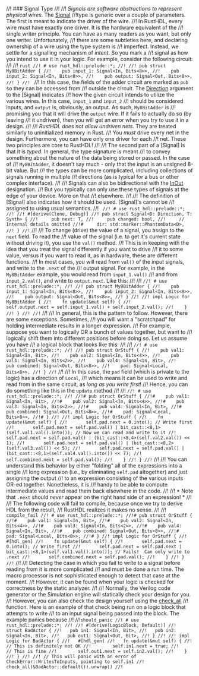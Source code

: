 //! ### Signal Type
//!
//! *Signals are software abstractions to represent physical wires*.  The [Signal](core::signal::Signal)
//!type is generic over a couple of parameters.  The first is meant to indicate the driver of the wire.
//! In RustHDL, every wire must have exactly one driver.  It is the hardware equivalent of the
//! single writer principle.  You can have as many readers as you want, but only one writer.  Unfortunately,
//! there are some subtleties here, and declaring ownership of a wire using the type system is
//! imperfect.  Instead, we settle for a signalling mechanism of _intent_.  So you mark a
//! signal as how you intend to use it in your logic.  For example, consider the following circuit:
//!
//! ```rust
//! # use rust_hdl::prelude::*;
//!
//! pub struct My8BitAdder {
//!    pub input_1: Signal<In, Bits<8>>,
//!    pub input_2: Signal<In, Bits<8>>,
//!    pub output: Signal<Out, Bits<8>>,
//! }
//! ```
//! In this case, the fields of the adder circuit are marked as `pub` so they can be accessed from
//! outside the circuit.  The [Direction](core::signal::Direction) argument to the [Signal] indicates
//! how the given circuit intends to utilize the various wires.  In this case, `input_1` and `input_2`
//! should be considered inputs, and `output` is, obviously, an output.  As such, `My8BitAdder` is
//! promising you that it will drive the `output` wire.  If it fails to actually do so (by leaving
//! it undriven), then you will get an error when you try to use it in a design.
//!
//! *RustHDL does not allow undriven nets*.  They are treated similarly to uninitialized memory in Rust.
//! You _must_ drive every net in the design.  Furthermore, you can have only one driver for each
//! net.  These two principles are core to RustHDL!
//!
//! The second part of a [Signal] is that it is _typed_.  In general, the type signature is meant
//! to convey something about the nature of the data being stored or passed.  In the case of
//! `My8BitAdder`, it doesn't say much - only that the input is an unsigned 8-bit value.  But
//! the types can be more complicated, including collections of signals running in multiple
//! directions (as is typical for a bus or other complex interface).
//!
//! Signals can also be bidirectional with the [InOut](core::signal::Direction::InOut) designation.
//! But you typically can only use these types of signals at the edge of your device.  More on that
//! elsewhere.
//!
//! The definition of [Signal] also indicates how it should be used.  [Signal]'s cannot be
//! assigned to using usual semantics.
//! ```
//! # use rust_hdl::prelude::*;
//!
//! #[derive(Clone, Debug)]
//! pub struct Signal<D: Direction, T: Synth> {
//!     pub next: T,
//!     pub changed: bool,
//!     // Internal details omitted
//!#     dir: std::marker::PhantomData<D>,
//! }
//!```
//!
//! To change (drive) the value of a signal, you assign to the `next` field.  To read the
//! value of the signal (i.e. to get it's current state without driving it), you use the `val()` method.
//! This is in keeping with the idea that you treat the signal differently if you want to drive
//! it to some value, versus if you want to read it, as in hardware, these are different functions.
//! In most cases, you will read from `val()` of the input signals, and write to the `.next` of the
//! output signal.  For example, in the `My8BitAdder` example, you would read from `input_1.val()`
//! and from `input_2.val()`, and write to `output.next`.  Like this:
//!
//! ```
//! # use rust_hdl::prelude::*;
//!
//! pub struct My8BitAdder {
//!    pub input_1: Signal<In, Bits<8>>,
//!    pub input_2: Signal<In, Bits<8>>,
//!    pub output: Signal<Out, Bits<8>>,
//! }
//!
//! impl Logic for My8BitAdder {
//!    fn update(&mut self) {
//!        self.output.next = self.input_1.val() + self.input_2.val();
//!    }
//! }
//!
//! ```
//!
//! In general, this is the pattern to follow.  However, there are some exceptions.  Sometimes,
//! you will want a "scratchpad" for holding intermediate results in a longer expression.
//! For example, suppose you want to logically OR a bunch of values together, but want to
//! logically shift them into different positions before doing so.  Let us assume you have
//! a logical block that looks like this:
//!
//! ```
//! # use rust_hdl::prelude::*;
//!
//! pub struct OrStuff {
//!    pub val1: Signal<In, Bit>,
//!    pub val2: Signal<In, Bits<4>>,
//!    pub val3: Signal<In, Bits<2>>,
//!    pub val4: Signal<In, Bit>,
//!    pub combined: Signal<Out, Bits<8>>,
//!    pad: Signal<Local, Bits<8>>,
//! }
//! ```
//!
//! In this case, the `pad` field (which is private to the logic) has a direction of `Local`,
//! which means it can be used to write and read from in the same circuit, as _long as you write first_!
//! Hence, you can do something like this in the `update` method
//!
//! ```
//! # use rust_hdl::prelude::*;
//!
//!# pub struct OrStuff {
//!#    pub val1: Signal<In, Bit>,
//!#    pub val2: Signal<In, Bits<4>>,
//!#    pub val3: Signal<In, Bits<2>>,
//!#    pub val4: Signal<In, Bit>,
//!#    pub combined: Signal<Out, Bits<8>>,
//!#    pad: Signal<Local, Bits<8>>,
//!# }
//!
//! impl Logic for OrStuff {
//!    fn update(&mut self) {
//!       self.pad.next = 0.into(); // Write first
//!       self.pad.next = self.pad.val() | bit_cast::<8,1>(self.val1.val().into()); // Now we can read and write to it
//!       self.pad.next = self.pad.val() | (bit_cast::<8,4>(self.val2.val()) << 1);
//!       self.pad.next = self.pad.val() | (bit_cast::<8,2>(self.val3.val()) << 5);
//!       self.pad.next = self.pad.val() | (bit_cast::<8,1>(self.val4.val().into()) << 7);
//!       self.combined.next = self.pad.val();
//!    }
//! }
//! ```
//!
//! You can understand this behavior by either "folding" all of the expressions into a single
//! long expression (i.e., by eliminating `self.pad` altogether) and just assigning the output
//! to an expression consisting of the various inputs OR-ed together.  Nonetheless, it is
//! handy to be able to compute intermediate values and read them back elsewhere in the code.
//!
//! * Note that `.next` should _never_ appear on the right hand side of an expression! *
//!
//! The following code will fail to compile, because once we try to derive HDL from the result,
//! RustHDL realizes it makes no sense.
//!
//! ```compile_fail
//! # use rust_hdl::prelude::*;
//!# pub struct OrStuff {
//!#    pub val1: Signal<In, Bit>,
//!#    pub val2: Signal<In, Bits<4>>,
//!#    pub val3: Signal<In, Bits<2>>,
//!#    pub val4: Signal<In, Bit>,
//!#    pub combined: Signal<Out, Bits<8>>,
//!#    pad: Signal<Local, Bits<8>>,
//!# }
//! impl Logic for OrStuff {
//!    #[hdl_gen]
//!    fn update(&mut self) {
//!       self.pad.next = 0.into(); // Write first
//!       self.pad.next = self.pad.next | bit_cast::<8,1>(self.val1.val().into()); // Fails!  Can only write to .next
//!       self.combined.next = self.pad.val();
//!    }
//! }
//!```
//!
//! Detecting the case in which you fail to write to a signal before reading from it is more complicated
//! and must be done a run time.  The macro processor is not sophisticated enough to detect that case at the moment.
//! However, it can be found when your logic is checked for correctness by the static analyzer.
//!
//! Normally, the Verilog code generator or the Simulation engine will statically check your design for you.
//! However, you can also check the design yourself using the [check_all](core::check_error::check_all)
//! function.  Here is an example of that check being run on a logic block that attempts to write
//! to an input signal being passed into the block.  The example panics because
//!
//!```should_panic
//! # use rust_hdl::prelude::*;
//!
//! #[derive(LogicBlock, Default)]
//! struct BadActor {
//!   pub in1: Signal<In, Bit>,
//!   pub in2: Signal<In, Bit>,
//!   pub out1: Signal<Out, Bit>,
//! }
//!
//! impl Logic for BadActor {
//!   #[hdl_gen]
//!   fn update(&mut self) {
//!        // This is definitely not OK
//!        self.in1.next = true;
//!        // This is fine
//!        self.out1.next = self.in2.val();
//!    }
//! }
//!
//! // This will panic with an error of CheckError::WritesToInputs, pointing to self.in1
//! check_all(&BadActor::default()).unwrap()
//! ```
